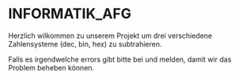 # INFORMATIK_AFG
Herzlich wilkommen zu unserem Projekt um drei verschiedene Zahlensysteme (dec, bin, hex) zu subtrahieren.


Falls es irgendwelche errors gibt bitte bei und melden, damit wir das Problem beheben können.


